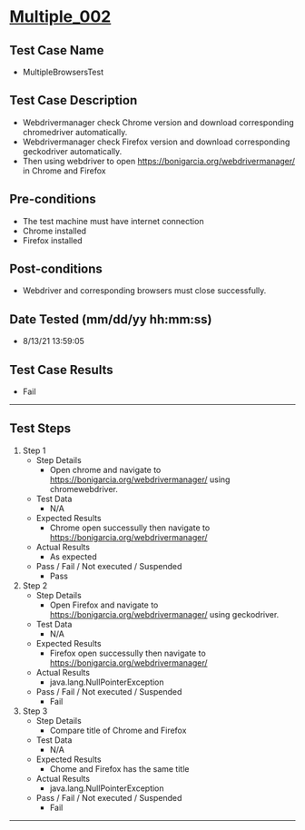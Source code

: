 # [Multiple_002](https://github.com/bonigarcia/webdrivermanager-examples/tree/master/src/test/java/io/github/bonigarcia/wdm/test/multiple/MultipleBrowsersTest.java)
## Test Case Name
* MultipleBrowsersTest
## Test Case Description
* Webdrivermanager check Chrome version and download corresponding chromedriver automatically.
* Webdrivermanager check Firefox version and download corresponding geckodriver automatically.
* Then using webdriver to open https://bonigarcia.org/webdrivermanager/ in Chrome and Firefox
## Pre-conditions
* The test machine must have internet connection
* Chrome installed
* Firefox installed
## Post-conditions
* Webdriver and corresponding browsers must close successfully.
## Date Tested (mm/dd/yy hh:mm:ss)
* 8/13/21 13:59:05
## Test Case Results
* Fail
---
## Test Steps
1. Step 1
	* Step Details
		* Open chrome and navigate to https://bonigarcia.org/webdrivermanager/ using chromewebdriver.
	* Test Data
		* N/A
	* Expected Results
		* Chrome open successully then navigate to https://bonigarcia.org/webdrivermanager/
	* Actual Results
		* As expected
	* Pass / Fail / Not executed / Suspended
		* Pass
2. Step 2
	* Step Details
		* Open Firefox and navigate to https://bonigarcia.org/webdrivermanager/ using geckodriver.
	* Test Data
		* N/A
	* Expected Results
		* Firefox open successully then navigate to https://bonigarcia.org/webdrivermanager/
	* Actual Results
		* java.lang.NullPointerException
	* Pass / Fail / Not executed / Suspended
		* Fail
3. Step 3
	* Step Details
		* Compare title of Chrome and Firefox
	* Test Data
		* N/A
	* Expected Results
		* Chome and Firefox has the same title
	* Actual Results
		* java.lang.NullPointerException
	* Pass / Fail / Not executed / Suspended
		* Fail
---
